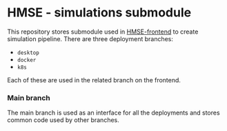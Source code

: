 # HMSE - simulations submodule

This repository stores submodule used in [HMSE-frontend](https://github.com/WaterlinePL/HMSE-frontend) to create simulation pipeline. There are three deployment branches:
* `desktop`
* `docker`
* `k8s`

Each of these are used in the related branch on the frontend.

### Main branch
The main branch is used as an interface for all the deployments and stores common code used by other branches.
